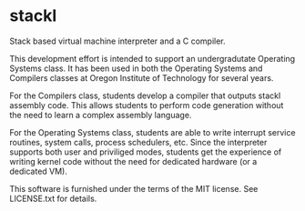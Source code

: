 # stackl
Stack based virtual machine interpreter and a C compiler.

This development effort is intended to support an undergradutate Operating 
Systems class.  It has been used in both the Operating Systems and Compilers
classes at Oregon Institute of Technology for several years. 

For the Compilers class, students develop a compiler that outputs stackl 
assembly code. This allows students to perform code generation without the 
need to learn a complex assembly language.

For the Operating Systems class, students are able to write interrupt service
routines, system calls, process schedulers, etc. Since the interpreter supports
both user and priviliged modes, students get the experience of writing kernel code without the need for dedicated hardware (or a dedicated VM).

This software is furnished under the terms of the MIT license. See LICENSE.txt 
for details.
